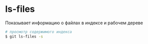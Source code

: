 # ls-files

Показывает информацию о файлах в индексе и рабочем дереве

```bash
# просмотр содержимого индекса
$ git ls-files -s
```
